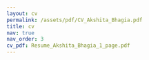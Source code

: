 ```yaml
---
layout: cv
permalink: /assets/pdf/CV_Akshita_Bhagia.pdf
title: cv
nav: true
nav_order: 3
cv_pdf: Resume_Akshita_Bhagia_1_page.pdf
---
```

